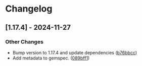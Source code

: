 # Changelog

## [1.17.4] - 2024-11-27

### Other Changes

* Bump version to 1.17.4 and update dependencies ([b76bbcc](https://github.com/Mati365/ckeditor5-rails/commit/b76bbcc0e80d26569656206f77e3d890522109e7))
* Add metadata to gemspec. ([089bff1](https://github.com/Mati365/ckeditor5-rails/commit/089bff125cac9b938ce32dd9952760fd97d020a3))

